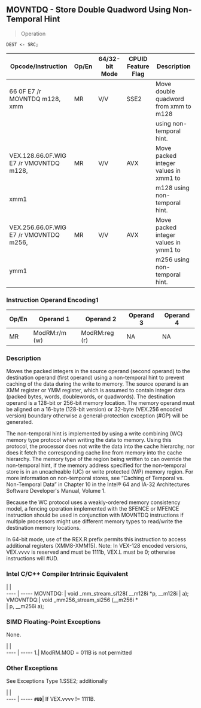 ## MOVNTDQ - Store Double Quadword Using Non-Temporal Hint

> Operation

``` slim
DEST <- SRC;

```

 Opcode/Instruction                    | Op/En| 64/32-bit Mode| CPUID Feature Flag| Description                          
 ---  | --- | --- | --- | ---
 66 0F E7 /r MOVNTDQ m128, xmm         | MR   | V/V           | SSE2              | Move double quadword from xmm to m128
                                       |      |               |                   | using non-temporal hint.             
 VEX.128.66.0F.WIG E7 /r VMOVNTDQ m128,| MR   | V/V           | AVX               | Move packed integer values in xmm1 to
 xmm1                                  |      |               |                   | m128 using non-temporal hint.        
 VEX.256.66.0F.WIG E7 /r VMOVNTDQ m256,| MR   | V/V           | AVX               | Move packed integer values in ymm1 to
 ymm1                                  |      |               |                   | m256 using non-temporal hint.        

### Instruction Operand Encoding1
 Op/En| Operand 1    | Operand 2    | Operand 3| Operand 4
 ---  | --- | --- | --- | ---
 MR   | ModRM:r/m (w)| ModRM:reg (r)| NA       | NA       

### Description
Moves the packed integers in the source operand (second operand) to the destination
operand (first operand) using a non-temporal hint to prevent caching of the
data during the write to memory. The source operand is an XMM register or YMM
register, which is assumed to contain integer data (packed bytes, words, doublewords,
or quadwords). The destination operand is a 128-bit or 256-bit memory location.
The memory operand must be aligned on a 16-byte (128-bit version) or 32-byte
(VEX.256 encoded version) boundary otherwise a general-protection exception
(#GP) will be generated.

The non-temporal hint is implemented by using a write combining (WC) memory
type protocol when writing the data to memory. Using this protocol, the processor
does not write the data into the cache hierarchy, nor does it fetch the corresponding
cache line from memory into the cache hierarchy. The memory type of the region
being written to can override the non-temporal hint, if the memory address specified
for the non-temporal store is in an uncacheable (UC) or write protected (WP)
memory region. For more information on non-temporal stores, see “Caching of
Temporal vs. Non-Temporal Data” in Chapter 10 in the Intel® 64 and IA-32 Architectures
Software Developer's Manual, Volume 1.

Because the WC protocol uses a weakly-ordered memory consistency model, a fencing
operation implemented with the SFENCE or MFENCE instruction should be used in
conjunction with MOVNTDQ instructions if multiple processors might use different
memory types to read/write the destination memory locations.

In 64-bit mode, use of the REX.R prefix permits this instruction to access additional
registers (XMM8-XMM15). Note: In VEX-128 encoded versions, VEX.vvvv is reserved
and must be 1111b, VEX.L must be 0; otherwise instructions will #UD.



### Intel C/C++ Compiler Intrinsic Equivalent
   | |  
---- | -----
 MOVNTDQ: | void _mm_stream_si128( __m128i \*p, __m128i
          | a);                                       
 VMOVNTDQ:| void _mm256_stream_si256 (__m256i \*       
          | p, __m256i a);                            

### SIMD Floating-Point Exceptions
None.

   | |  
---- | -----
 1.| ModRM.MOD = 011B is not permitted

### Other Exceptions
See Exceptions Type 1.SSE2; additionally

   | |  
---- | -----
 **``#UD``**| If VEX.vvvv != 1111B.
